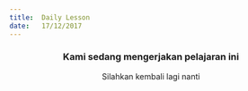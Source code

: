```yaml
---
title:  Daily Lesson
date:   17/12/2017
---
```


### <center>Kami sedang mengerjakan pelajaran ini</center>
<center>Silahkan kembali lagi nanti</center>
